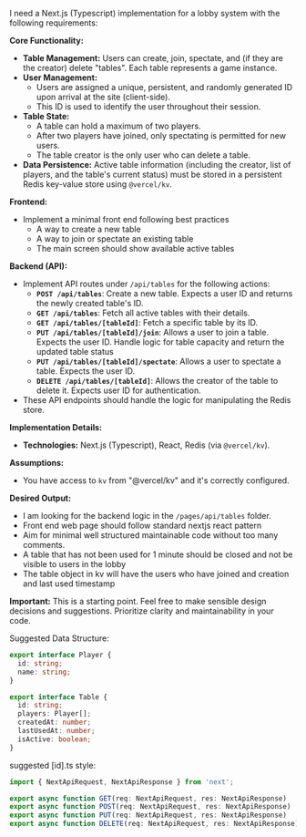 I need a Next.js (Typescript) implementation for a lobby system with the following requirements:

**Core Functionality:**

*   **Table Management:** Users can create, join, spectate, and (if they are the creator) delete "tables". Each table represents a game instance.
*   **User Management:**
    *   Users are assigned a unique, persistent, and randomly generated ID upon arrival at the site (client-side).
    *   This ID is used to identify the user throughout their session.
*   **Table State:**
    *   A table can hold a maximum of two players.
    *   After two players have joined, only spectating is permitted for new users.
    *   The table creator is the only user who can delete a table.
*   **Data Persistence:** Active table information (including the creator, list of players, and the table's current status) must be stored in a persistent Redis key-value store using `@vercel/kv`.

**Frontend:**
*   Implement a minimal front end following best practices
    *   A way to create a new table
    *   A way to join or spectate an existing table
    *   The main screen should show available active tables

**Backend (API):**

*   Implement API routes under `/api/tables` for the following actions:
    *   **`POST /api/tables`**: Create a new table.  Expects a user ID and returns the newly created table's ID.
    *   **`GET /api/tables`**: Fetch all active tables with their details.
    *   **`GET /api/tables/[tableId]`**: Fetch a specific table by its ID.
    *   **`PUT /api/tables/[tableId]/join`**: Allows a user to join a table.  Expects the user ID. Handle logic for table capacity and return the updated table status
    *   **`PUT /api/tables/[tableId]/spectate`**: Allows a user to spectate a table.  Expects the user ID.
    *   **`DELETE /api/tables/[tableId]`**: Allows the creator of the table to delete it. Expects user ID for authentication.
*   These API endpoints should handle the logic for manipulating the Redis store.

**Implementation Details:**

*   **Technologies:** Next.js (Typescript), React, Redis (via `@vercel/kv`).

**Assumptions:**

*   You have access to `kv` from "@vercel/kv" and it's correctly configured.

**Desired Output:**

*  I am looking for the backend logic in the `/pages/api/tables` folder.
*  Front end web page should follow standard nextjs react pattern
*  Aim for minimal well structured maintainable code without too many comments.
*  A table that has not been used for 1 minute should be closed and not be visible to users in the lobby
*  The table object in kv will have the users who have joined and creation and last used timestamp

**Important:** This is a starting point. Feel free to make sensible design decisions and suggestions. Prioritize clarity and maintainability in your code.

Suggested Data Structure:

```typescript
export interface Player {
  id: string;
  name: string;
}

export interface Table {
  id: string;
  players: Player[];
  createdAt: number;
  lastUsedAt: number;
  isActive: boolean;
}
```
suggested [id].ts style:

```typescript
import { NextApiRequest, NextApiResponse } from 'next';

export async function GET(req: NextApiRequest, res: NextApiResponse) 
export async function POST(req: NextApiRequest, res: NextApiResponse) 
export async function PUT(req: NextApiRequest, res: NextApiResponse) 
export async function DELETE(req: NextApiRequest, res: NextApiResponse) 
```
